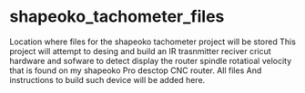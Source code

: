 # shapeoko_tachometer_files
Location where files for the shapeoko tachometer project will be stored
This project will attempt to desing and build an IR trasnmitter reciver cricut hardware and sofware to detect
display the router spindle rotatioal velocity that is found on my shapeoko Pro desctop CNC router. All files
And instructions to build such device will be added here.
